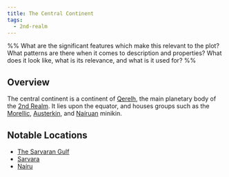 ```yaml
---
title: The Central Continent
tags:
  - 2nd-realm
---
```

%%
What are the significant features which make this relevant to the plot?
What patterns are there when it comes to description and properties?
What does it look like, what is its relevance, and what is it used for?
%%

## Overview
The central continent is a continent of [Qerelh](locations/werelh.md), the main planetary body of the [2nd Realm](locations/2nd-realm.md). It lies upon the equator, and houses groups such as the [Morellic](groups/morellic-culture.md), [Austerkin](groups/austerkin.md), and [Naíruan](groups/Naíruan-culture.md) minikin.

## Notable Locations
- [The Sarvaran Gulf](locations/sarvaran-gulf.md)
- [Sarvara](locations/sarvara.md)
- [Naíru](locations/nairu.md)